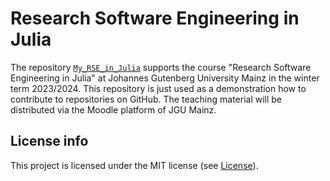 # Research Software Engineering in Julia

The repository [`My_RSE_in_Julia`](https://github.com/rotietge/My_RSE_in_Julia.jl/tree/main/My_RSE_in_Julia)
supports the course "Research Software Engineering in Julia"
at Johannes Gutenberg University Mainz in the winter term 2023/2024.
This repository is just used as a demonstration how to contribute to
repositories on GitHub. The teaching material will be distributed via
the Moodle platform of JGU Mainz.


## License info

This project is licensed under the MIT license (see [License](@ref)).

